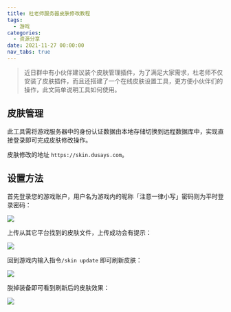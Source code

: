 ```yaml
---
title: 杜老师服务器皮肤修改教程
tags:
  - 游戏
categories:
  - 资源分享
date: 2021-11-27 00:00:00
nav_tabs: true
---
```


> 近日群中有小伙伴建议装个皮肤管理插件，为了满足大家需求，杜老师不仅安装了皮肤插件，而且还搭建了一个在线皮肤设置工具，更方便小伙伴们的操作，此文简单说明工具如何使用。

<!-- more -->

## 皮肤管理

此工具需将游戏服务器中的身份认证数据由本地存储切换到远程数据库中，实现直接登录即可完成皮肤修改操作。

皮肤修改的地址 `https://skin.dusays.com`。

## 设置方法

首先登录您的游戏账户，用户名为游戏内的昵称「注意一律小写」密码则为平时登录密码：

![](https://cdn.dusays.com/2021/11/407-1.jpg)

上传从其它平台找到的皮肤文件，上传成功会有提示：

![](https://cdn.dusays.com/2021/11/407-2.jpg)

回到游戏内输入指令`/skin update` 即可刷新皮肤：

![](https://cdn.dusays.com/2021/11/407-3.jpg)

脱掉装备即可看到刷新后的皮肤效果：

![](https://cdn.dusays.com/2021/11/407-4.jpg)
